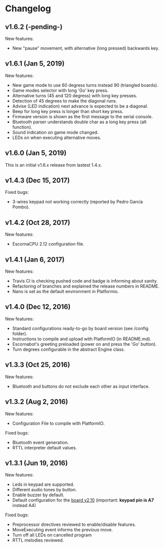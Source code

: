 
# Changelog

## v1.6.2 (-pending-)

New features:
- New "pause" movement, with alternative (long pressed) backwards key.

## v1.6.1 (Jan 5, 2019)

New features:
- New game mode to use 60 degress turns instead 90 (triangled boards).
- Game modes selector with long 'Go' key press.
- Alternative turns (45 and 120 degress) with long key presses.
- Detection of 45 degrees to make the diagonal runs.
- Advise (LED indication) next advance is expected to be a diagonal.
- Beep for long key press is longer than short key press.
- Firmware version is shown as the first message to the serial console.
- Bluetooth parser understands double char as a long key press (alt function).
- Sound indication on game mode changed.
- LEDs on when executing alternative moves.

## v1.6.0 (Jan 5, 2019)

This is an initial v1.6.x release from lastest 1.4.x.

## v1.4.3 (Dec 15, 2017)

Fixed bugs:
- 3-wires keypad not working correctly (reported by Pedro García Pombo).

## v1.4.2 (Oct 28, 2017)

New features:
- EscornaCPU 2.12 configuration file.

## v1.4.1 (Jan 6, 2017)

New features:
- Travis CI is checking pushed code and badge is informing about sanity.
- Refactoring of branches and explained the release numbers in README.
- Nano is set as the default environment in Platformio.

## v1.4.0 (Dec 12, 2016)

New features:
- Standard configurations ready-to-go by board version (see /config folder).
- Instructions to compile and upload with PlatformIO (in README.md).
- Escornabot's greeting preloaded (power on and press the 'Go' button).
- Turn degrees configurable in the abstract Engine class.

## v1.3.3 (Oct 25, 2016)

New features:
- Bluetooth and buttons do not exclude each other as input interface.

## v1.3.2 (Aug 2, 2016)

New features:
- Configuration File to compile with PlatformIO.

Fixed bugs:
- Bluetooth event generation.
- RTTL interpreter default values.

## v1.3.1 (Jun 19, 2016)

New features:
- Leds in keypad are supported.
- Different audio tones by button.
- Enable buzzer by default.
- Default configuration for the [board v2.10](https://github.com/escornabot/electronics/tree/master/Escorna_CPU_2_1) (important: __keypad pin is A7__ instead A4)

Fixed bugs:
- Preprocessor directives reviewed to enable/disable features.
- MoveExecuting event informs the previous move.
- Turn off all LEDs on cancelled program
- RTTL melodies reviewed.

